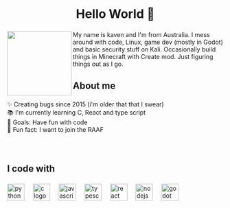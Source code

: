 <h1 align="center">Hello World 👋</h1>

###

<img align="left" height="150" src="https://cdn.discordapp.com/attachments/1342448021157187605/1359442378016161884/newPFP.jpg?ex=67f77ee0&is=67f62d60&hm=5537d7992a3107861f35be7b562b41808d13e103f56e58eb85e2f2a301af94dc&"  />

###

<p align="left">My name is kaven and I'm from Australia. I mess around with code, Linux, game dev (mostly in Godot) and basic security stuff on Kali. Occasionally build things in Minecraft with Create mod. Just figuring things out as I go.</p>

###

<h2 align="left">About me</h2>

###

<p align="left">✨ Creating bugs since 2015 (i'm older that that I swear)<br>📚 I'm currently learning C, React and type script<br>🎯 Goals: Have fun with code<br>🎲 Fun fact: I want to join the RAAF</p>

###

<br clear="both">

<h2 align="left">I code with</h2>

###

<div align="left">
  <img src="https://cdn.jsdelivr.net/gh/devicons/devicon/icons/python/python-original.svg" height="40" alt="python logo"  />
  <img width="12" />
  <img src="https://cdn.jsdelivr.net/gh/devicons/devicon/icons/c/c-original.svg" height="40" alt="c logo"  />
  <img width="12" />
  <img src="https://cdn.jsdelivr.net/gh/devicons/devicon/icons/javascript/javascript-original.svg" height="40" alt="javascript logo"  />
  <img width="12" />
  <img src="https://cdn.jsdelivr.net/gh/devicons/devicon/icons/typescript/typescript-original.svg" height="40" alt="typescript logo"  />
  <img width="12" />
  <img src="https://cdn.jsdelivr.net/gh/devicons/devicon/icons/react/react-original.svg" height="40" alt="react logo"  />
  <img width="12" />
  <img src="https://cdn.jsdelivr.net/gh/devicons/devicon/icons/nodejs/nodejs-original.svg" height="40" alt="nodejs logo"  />
  <img width="12" />
  <img src="https://cdn.jsdelivr.net/gh/devicons/devicon/icons/godot/godot-original.svg" height="40" alt="godot logo"  />
</div>

###
